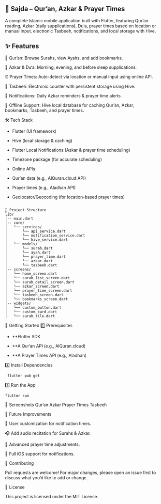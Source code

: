 ## 📱 Sajda – Qur’an, Azkar & Prayer Times

A complete Islamic mobile application built with Flutter, featuring Qur’an reading, Azkar (daily supplications), Du‘a, prayer times based on location or manual input, electronic Tasbeeh, notifications, and local storage with Hive.

## ✨ Features

📖 Qur’an: Browse Surahs, view Ayahs, and add bookmarks.

🤲 Azkar & Du‘a: Morning, evening, and before sleep supplications.

⏰ Prayer Times: Auto-detect via location or manual input using online API.

📿 Tasbeeh: Electronic counter with persistent storage using Hive.

🔔 Notifications: Daily Azkar reminders & prayer time alerts.

💾 Offline Support: Hive local database for caching Qur’an, Azkar, bookmarks, Tasbeeh, and prayer times.

🛠️ Tech Stack

- Flutter (UI framework)

- Hive (local storage & caching)

- Flutter Local Notifications (Azkar & prayer time scheduling)

- Timezone package (for accurate scheduling)

- Online APIs

- Qur’an data (e.g., AlQuran.cloud API)

- Prayer times (e.g., Aladhan API)

- Geolocator/Geocoding (for location-based prayer times)

```

📂 Project Structure
lib/
│-- main.dart
│-- core/
│   └── services/
│       └── api_service.dart
│       └── notification_service.dart
│       └── hive_service.dart
│   └── models/
│       └── surah.dart
│       └── ayah.dart
│       └── prayer_time.dart
│       └── azkar.dart
│       └── tasbeeh.dart
│-- screens/
│   └── home_screen.dart
│   └── surah_list_screen.dart
│   └── surah_detail_screen.dart
│   └── azkar_screen.dart
│   └── prayer_time_screen.dart
│   └── tasbeeh_screen.dart
│   └── bookmarks_screen.dart
│-- widgets/
│   └── custom_button.dart
│   └── custom_card.dart
│   └── surah_tile.dart

```

🚀 Getting Started
1️⃣ Prerequisites

- \*\*Flutter SDK

- \*\*A Qur’an API (e.g., AlQuran.cloud)

- \*\*A Prayer Times API (e.g., Aladhan)

2️⃣ Install Dependencies

```
 flutter pub get
```

3️⃣ Run the App

```
flutter run
```

📸 Screenshots
Qur’an Azkar Prayer Times Tasbeeh

🔮 Future Improvements

📌 User customization for notification times.

🎧 Add audio recitation for Surahs & Azkar.

🕌 Advanced prayer time adjustments.

🍎 Full iOS support for notifications.

🤝 Contributing

Pull requests are welcome! For major changes, please open an issue first to discuss what you’d like to add or change.

📜 License

This project is licensed under the MIT License.
